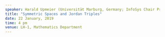 ```yaml
---
speaker: Harald Upmeier (Universität Marburg, Germany; InfoSys Chair Professor, IISc)
title: "Symmetric Spaces and Jordan Triples"
date: 22 January, 2019
time: 4 pm
venue: LH-1, Mathematics Department
---
```

